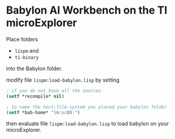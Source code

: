 # Babylon AI Workbench on the TI microExplorer

Place folders
- `lispm` and
- `ti-binary`

into the Babylon folder.

modify file `lispm:load-babylon.lisp` by setting

```lisp
; if you do not have all the sources
(setf *recompile* nil)

; to name the host:file-system you placed your babylon folder
(setf *bab-home* "lm:sc80:")
```

then evaluate file `lispm:load-babylon.lisp`
to load babylon on your microExplorer.
